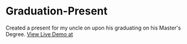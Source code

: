 # Graduation-Present
Created a present for my uncle on upon his graduating on his Master's Degree.
[View Live Demo at ](nicodemus.netlify.app)
